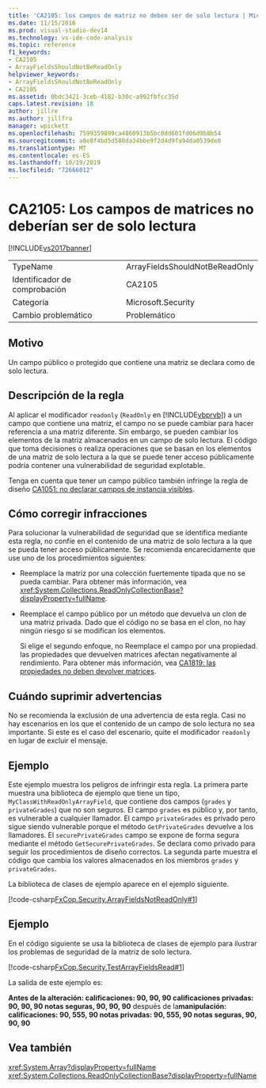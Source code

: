 ```yaml
---
title: 'CA2105: los campos de matriz no deben ser de solo lectura | Microsoft Docs'
ms.date: 11/15/2016
ms.prod: visual-studio-dev14
ms.technology: vs-ide-code-analysis
ms.topic: reference
f1_keywords:
- CA2105
- ArrayFieldsShouldNotBeReadOnly
helpviewer_keywords:
- ArrayFieldsShouldNotBeReadOnly
- CA2105
ms.assetid: 0bdc3421-3ceb-4182-b30c-a992fbfcc35d
caps.latest.revision: 18
author: jillre
ms.author: jillfra
manager: wpickett
ms.openlocfilehash: 7599359899ca4860913b5bc0dd601fd06d9b8b54
ms.sourcegitcommit: a8e8f4bd5d508da34bbe9f2d4d9fa94da0539de0
ms.translationtype: MT
ms.contentlocale: es-ES
ms.lasthandoff: 10/19/2019
ms.locfileid: "72666012"
---
```

# <a name="ca2105-array-fields-should-not-be-read-only"></a>CA2105: Los campos de matrices no deberían ser de solo lectura
[!INCLUDE[vs2017banner](../includes/vs2017banner.md)]

|||
|-|-|
|TypeName|ArrayFieldsShouldNotBeReadOnly|
|Identificador de comprobación|CA2105|
|Categoría|Microsoft.Security|
|Cambio problemático|Problemático|

## <a name="cause"></a>Motivo
 Un campo público o protegido que contiene una matriz se declara como de solo lectura.

## <a name="rule-description"></a>Descripción de la regla
 Al aplicar el modificador `readonly` (`ReadOnly` en [!INCLUDE[vbprvb](../includes/vbprvb-md.md)]) a un campo que contiene una matriz, el campo no se puede cambiar para hacer referencia a una matriz diferente. Sin embargo, se pueden cambiar los elementos de la matriz almacenados en un campo de solo lectura. El código que toma decisiones o realiza operaciones que se basan en los elementos de una matriz de solo lectura a la que se puede tener acceso públicamente podría contener una vulnerabilidad de seguridad explotable.

 Tenga en cuenta que tener un campo público también infringe la regla de diseño [CA1051: no declarar campos de instancia visibles](../code-quality/ca1051-do-not-declare-visible-instance-fields.md).

## <a name="how-to-fix-violations"></a>Cómo corregir infracciones
 Para solucionar la vulnerabilidad de seguridad que se identifica mediante esta regla, no confíe en el contenido de una matriz de solo lectura a la que se pueda tener acceso públicamente. Se recomienda encarecidamente que use uno de los procedimientos siguientes:

- Reemplace la matriz por una colección fuertemente tipada que no se pueda cambiar. Para obtener más información, vea <xref:System.Collections.ReadOnlyCollectionBase?displayProperty=fullName>.

- Reemplace el campo público por un método que devuelva un clon de una matriz privada. Dado que el código no se basa en el clon, no hay ningún riesgo si se modifican los elementos.

  Si elige el segundo enfoque, no Reemplace el campo por una propiedad. las propiedades que devuelven matrices afectan negativamente al rendimiento. Para obtener más información, vea [CA1819: las propiedades no deben devolver matrices](../code-quality/ca1819-properties-should-not-return-arrays.md).

## <a name="when-to-suppress-warnings"></a>Cuándo suprimir advertencias
 No se recomienda la exclusión de una advertencia de esta regla. Casi no hay escenarios en los que el contenido de un campo de solo lectura no sea importante. Si este es el caso del escenario, quite el modificador `readonly` en lugar de excluir el mensaje.

## <a name="example"></a>Ejemplo
 Este ejemplo muestra los peligros de infringir esta regla. La primera parte muestra una biblioteca de ejemplo que tiene un tipo, `MyClassWithReadOnlyArrayField`, que contiene dos campos (`grades` y `privateGrades`) que no son seguros. El campo `grades` es público y, por tanto, es vulnerable a cualquier llamador. El campo `privateGrades` es privado pero sigue siendo vulnerable porque el método `GetPrivateGrades` devuelve a los llamadores. El `securePrivateGrades` campo se expone de forma segura mediante el método `GetSecurePrivateGrades`. Se declara como privado para seguir los procedimientos de diseño correctos. La segunda parte muestra el código que cambia los valores almacenados en los miembros `grades` y `privateGrades`.

 La biblioteca de clases de ejemplo aparece en el ejemplo siguiente.

 [!code-csharp[FxCop.Security.ArrayFieldsNotReadOnly#1](../snippets/csharp/VS_Snippets_CodeAnalysis/FxCop.Security.ArrayFieldsNotReadOnly/cs/FxCop.Security.ArrayFieldsNotReadOnly.cs#1)]

## <a name="example"></a>Ejemplo
 En el código siguiente se usa la biblioteca de clases de ejemplo para ilustrar los problemas de seguridad de la matriz de solo lectura.

 [!code-csharp[FxCop.Security.TestArrayFieldsRead#1](../snippets/csharp/VS_Snippets_CodeAnalysis/FxCop.Security.TestArrayFieldsRead/cs/FxCop.Security.TestArrayFieldsRead.cs#1)]

 La salida de este ejemplo es:

 **Antes de la alteración: calificaciones: 90, 90, 90 calificaciones privadas: 90, 90, 90 notas seguras, 90, 90, 90** 
 después de la**manipulación: calificaciones: 90, 555, 90 notas privadas: 90, 555, 90 notas seguras, 90, 90, 90**
## <a name="see-also"></a>Vea también
 <xref:System.Array?displayProperty=fullName> <xref:System.Collections.ReadOnlyCollectionBase?displayProperty=fullName>
